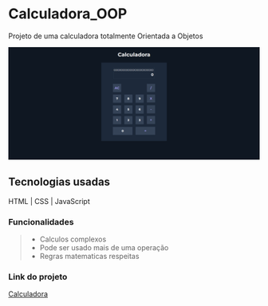 # Calculadora_OOP
Projeto de uma calculadora totalmente Orientada a Objetos

![Calculadora](img/calculadora.png)

## Tecnologias usadas
HTML |
CSS |
JavaScript

### Funcionalidades
>- Calculos complexos  
>- Pode ser usado mais de uma operação
>- Regras matematicas respeitas

### Link do projeto
[Calculadora](https://google.com)